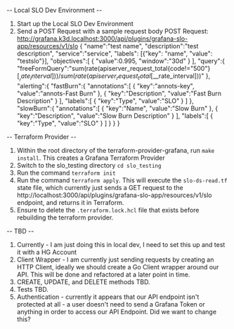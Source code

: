 -- Local SLO Dev Environment -- 
1. Start up the Local SLO Dev Environment
2. Send a POST Request with a sample request body 
POST Request: http://grafana.k3d.localhost:3000/api/plugins/grafana-slo-app/resources/v1/slo
{
   "name":"test name",
   "description":"test description",
   "service":"service",
   "labels": [{"key": "name", "value": "testslo"}],
   "objectives":[
      {
         "value":0.995,
         "window":"30d"
      }
   ],
   "query":{
      "freeFormQuery":"sum(rate(apiserver_request_total{code!=\"500\"}[$__rate_interval])) / sum(rate(apiserver_request_total[$__rate_interval]))"
   },
   "alerting":{
      "fastBurn":{
         "annotations":[
            {
               "key":"annots-key",
               "value":"annots-Fast Burn"
            },
            {
               "key":"Description",
               "value":"Fast Burn Description"
            }
         ],
         "labels":[
            {
               "key":"Type",
               "value":"SLO"
            }
         ]
      },
      "slowBurn":{
         "annotations":[
            {
               "key":"Name",
               "value":"Slow Burn"
            },
            {
               "key":"Description",
               "value":"Slow Burn Description"
            }
         ],
         "labels":[
            {
               "key":"Type",
               "value":"SLO"
            }
         ]
      }
   }
}

-- Terraform Provider -- 
1. Within the root directory of the terraform-provider-grafana, run `make install`. This creates a Grafana Terraform Provider
2. Switch to the slo_testing directory `cd slo_testing`
3. Run the command `terraform init`
4. Run the command `terraform apply`. This will execute the `slo-ds-read.tf` state file, which currently just sends a GET request to the http://localhost:3000/api/plugins/grafana-slo-app/resources/v1/slo endpoint, and returns it in Terraform. 
5. Ensure to delete the `.terraform.lock.hcl` file that exists before rebuilding the terraform provider. 

-- TBD -- 
1. Currently - I am just doing this in local dev, I need to set this up and test it with a HG Account
2. Client Wrapper - I am currently just sending requests by creating an HTTP Client, ideally we should create a Go Client wrapper around our API. This will be done and refactored at a later point in time. 
3. CREATE, UPDATE, and DELETE methods TBD. 
4. Tests TBD.
5. Authentication - currently it appears that our API endpoint isn't protected at all - a user doesn't need to send a Grafana Token or anything in order to access our API Endpoint. Did we want to change this? 